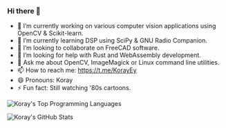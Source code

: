 ### Hi there 👋

- 🔭 I’m currently working on various computer vision applications using OpenCV & Scikit-learn.
- 🌱 I’m currently learning DSP using SciPy & GNU Radio Companion.
- 👯 I’m looking to collaborate on FreeCAD software.
- 🤔 I’m looking for help with Rust and WebAssembly development.
- 💬 Ask me about OpenCV, ImageMagick or Linux command line utilities.
- 📫 How to reach me: https://t.me/KorayEy
- 😄 Pronouns: Koray
- ⚡ Fun fact: Still watching '80s cartoons.


![Koray's Top Programming Languages](https://github-readme-stats.vercel.app/api/top-langs/?username=korayeyinc&layout=default&theme=radical&width=45%&align=left)


![Koray's GitHub Stats](https://github-readme-stats.vercel.app/api?username=korayeyinc&show_icons=true&layout=default&theme=radical&width=45%&align=right)
